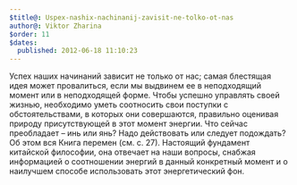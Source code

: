 ```yaml
---
$title@: Uspex-nashix-nachinanij-zavisit-ne-tolko-ot-nas
author@: Viktor Zharina
$order: 11
$dates:
  published: 2012-06-18 11:10:23
---
```

Успех наших начинаний зависит не только от нас; самая блестящая идея может провалиться, если мы выдвинем ее в неподходящий момент или в неподходящей форме. Чтобы успешно управлять своей жизнью, необходимо уметь соотносить свои поступки с обстоятельствами, в которых они совершаются, правильно оценивая природу присутствующей в этот момент энергии. Что сейчас преобладает – инь или янь? Надо действовать или следует подождать? Об этом вся Книга перемен (см. с. 27). Настоящий фундамент китайской философии, она отвечает на наши вопросы, снабжая информацией о соотношении энергий в данный конкретный момент и о наилучшем способе использовать этот энергетический фон.